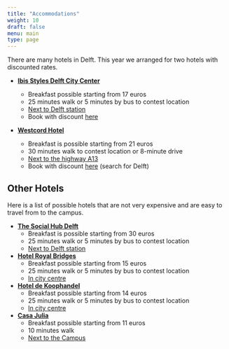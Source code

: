 ```yaml
---
title: "Accommodations"
weight: 10
draft: false
menu: main
type: page
---
```

There are many hotels in Delft. This year we arranged for two hotels with discounted rates.
* **[Ibis Styles Delft City Center](https://www.ibisstylesdelftcity.nl/en/)**
  * Breakfast possible starting from 17 euros
  * 25 minutes walk or 5 minutes by bus to contest location
  * [Next to Delft station](https://maps.app.goo.gl/tqZDyXa3TkKufp1m7)
  * Book with discount [here](https://app.mews.com/distributor/09d23049-7a54-4828-a123-ab9700c20dde?mewsVoucherCode=TUDELFT)

* **[Westcord Hotel](https://westcordhotels.nl/hotel/hotel-delft/)**
   * Breakfast is possible starting from 21 euros
   * 30 minutes walk to contest location or 8-minute drive
   * [Next to the highway A13](https://maps.app.goo.gl/3oqQyVgktJigWo5b9)
   * Book with discount [here](https://businesstravel.accor.com/booking/advanced-search/index.en.shtml?identification.reserverType=SC&identification.reserverId=SCP4293791&identification.reserverContract=TU454NL869) (search for Delft)


## Other Hotels
Here is a list of possible hotels that are not very
expensive and are easy to travel from to the campus.
* **[The Social Hub Delft](https://www.thesocialhub.co/delft/)**
  * Breakfast is possible starting from 30 euros
  * 25 minutes walk or 5 minutes by bus to contest location
  * [Next to Delft station](https://maps.app.goo.gl/1DMDMCg12N9PD4498)
* **[Hotel Royal Bridges](https://www.royalbridges.nl/en/)**
  * Breakfast possible starting from 15 euros
  * 25 minutes walk or 5 minutes by bus to contest location
  * [In city centre](https://maps.app.goo.gl/T2HphPmeMQ85mvKD6)
* **[Hotel de Koophandel](https://www.hoteldekoophandel.nl/en/)**
  * Breakfast possible starting from 14 euros
  * 25 minutes walk or 5 minutes by bus to contest location
  * [In city centre](https://maps.app.goo.gl/XwZ9vmidRKiHqJhq8)
* **[Casa Julia](https://www.casajulia.nl/en)**
  * Breakfast possible starting from 11 euros
  * 10 minutes walk
  * [Next to the Campus](https://maps.app.goo.gl/B8i7X91P1weZVgwBA)
